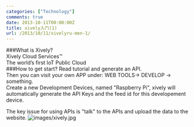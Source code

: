 ```yaml
---
categories: ["Technology"]
comments: true
date: 2013-10-11T00:00:00Z
title: xively入门(1)
url: /2013/10/11/xivelyru-men-1/
---
```


###What is Xively?    
Xively Cloud Services™     
The world’s first IoT Public Cloud  
###How to get start?
Read tutorial and generate an API.   
Then you can visit your own APP under: WEB TOOLS-> DEVELOP -> something.  
Create a new Development Devices, named "Raspberry Pi", xively will automatically generate the API Keys and the feed id for this developement device.   

The key issue for using APIs is "talk" to the APIs and upload the data to the website.
![images/xively.jpg](images/xively.jpg "xively picture")